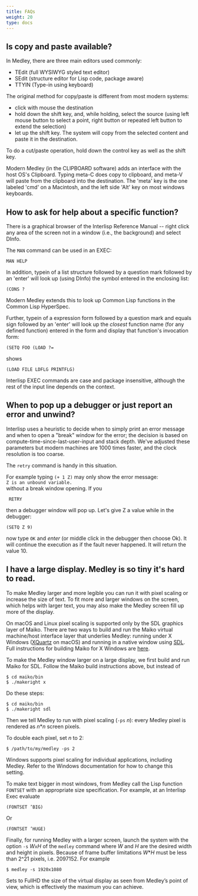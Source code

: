 ```yaml
---
title: FAQs
weight: 20
type: docs
---
```


## Is copy and paste available?

In Medley, there are three main editors used commonly:

* TEdit (full WYSIWYG styled text editor)
* SEdit (structure editor for Lisp code, package aware)
* TTYIN (Type-in using keyboard)

The original method for copy/paste is different from most modern systems:
* click with mouse the destination
* hold down the shift key, and, while holding, select the source (using left mouse button to select a point, right button or repeated left button to extend the selection)
* let up the shift key. The system will copy from the selected content and paste it in the destination.

To do a cut/paste operation, hold down the control key as well as the shift key.

Modern Medley (in the CLIPBOARD software) adds an interface with the host OS's Clipboard.  Typing meta-C does copy to clipboard, and meta-V will paste from the clipboard into the destination. The 'meta' key is the one labeled 'cmd' on a Macintosh, and the left side 'Alt' key on most windows keyboards.

## How to ask for help about a specific function?

There is a graphical browser of the Interlisp Reference Manual -- right click any area of the screen not in a window (i.e., the background) and select DInfo.

The `MAN` command can be used in an EXEC:
```
MAN HELP
```
In addition, typein of a list structure followed by a question mark followed by an 'enter' will look up (using DInfo) the symbol entered in the enclosing list:
```
(CONS ?
```
Modern Medley extends this to look up Common Lisp functions in the Common Lisp HyperSpec. 

Further, typein of a expression form followed by a question mark and equals sign followed by an 'enter' will look up the _closest_ function name (for any defined function) entered in the form and display that function's invocation form:
```
(SETQ FOO (LOAD ?=
```
shows
```
(LOAD FILE LDFLG PRINTFLG)
```
Interlisp EXEC commands are case and package insensitive, although the rest of the input line depends on the context.

## When to pop up a debugger or just report an error and unwind?

Interlisp uses a heuristic to decide when to simply print an error message and when to open a "break" window for the error; the decision is based on compute-time-since-last-user-input and stack depth. We've adjusted these parameters but modern machines are 1000 times faster, and the clock resolution is too coarse.

The `retry` command is handy in this situation.

For example typing `(+ 1 Z)` may only show the error message:  
`Z is an unbound variable.`  
without a break window opening. If you 
```
 RETRY
```
then a debugger window will pop up. Let's give Z a value while in the debugger:
```
(SETQ Z 9)
```
now type `OK` and _enter_ (or middle click in the debugger then choose Ok). It will continue the execution as if the fault never happened. It will return the value 10.

## I have a large display.  Medley is so tiny it's hard to read.

To make Medley larger and more legible you can run it with pixel scaling or increase the size of text. To fit more and larger windows on the screen, which helps with larger text, you may also make the Medley screen fill up more of the display.

On macOS and Linux pixel scaling is supported only by the SDL graphics layer of Maiko.
There are two ways to build and run the Maiko virtual machine/host interface layer
that underlies Medley: running under X Windows ([XQuartz](https://www.xquartz.org/) on macOS) and running in a native window
using [SDL](https://www.libsdl.org/).  Full instructions for building Maiko for X Windows are [here](https://github.com/Interlisp/maiko).

To make the Medley window larger on a large display, we first build and run Maiko for SDL.
Follow the Maiko build instructions above, but instead of
```
$ cd maiko/bin
$ ./makeright x
```

Do these steps:
```
$ cd maiko/bin
$ ./makeright sdl
```

Then we tell Medley to run with pixel scaling (`-ps` _n_): every Medley pixel is rendered as
_n_*_n_ screen pixels.

To double each pixel, set _n_ to 2:

```
$ /path/to/my/medley -ps 2
```

Windows supports pixel scaling for individual applications, including Medley. Refer to the Windows documentation for how to change this setting.

To make text bigger in most windows, from Medley call the Lisp function `FONTSET` with an appropriate size specification. For example, at an Interlisp Exec evaluate
```
(FONTSET ’BIG)
```
Or
```
(FONTSET ’HUGE)
```

Finally, for running Medley with a larger screen, launch the system with the option `-s` _W_`x`_H_ of the `medley` command where _W_ and _H_ are the desired width and height in pixels. Because of frame buffer limitations _W_*_H_ must be less than 2^21 pixels, i.e. 2097152. For example

```
$ medley -s 1920x1080
```
Sets to FullHD the size of the virtual display as seen from Medley’s point of  view, which is effectively the maximum you can achieve.

